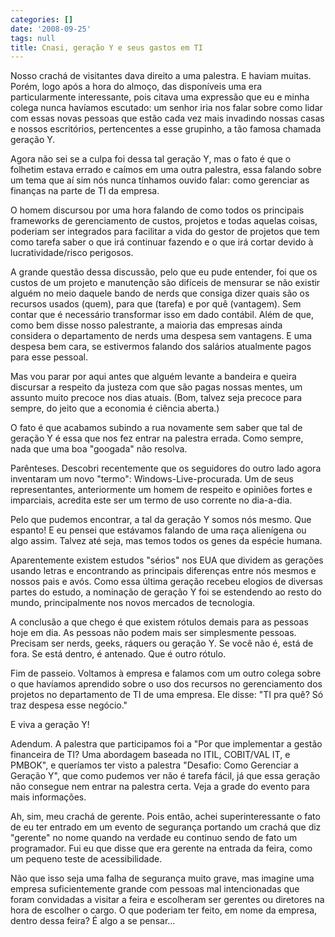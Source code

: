 ```yaml
---
categories: []
date: '2008-09-25'
tags: null
title: Cnasi, geração Y e seus gastos em TI
---
```


Nosso crachá de visitantes dava direito a uma palestra. E haviam muitas. Porém, logo após a hora do almoço, das disponíveis uma era particularmente interessante, pois citava uma expressão que eu e minha colega nunca havíamos escutado: um senhor iria nos falar sobre como lidar com essas novas pessoas que estão cada vez mais invadindo nossas casas e nossos escritórios, pertencentes a esse grupinho, a tão famosa chamada geração Y.

Agora não sei se a culpa foi dessa tal geração Y, mas o fato é que o folhetim estava errado e caímos em uma outra palestra, essa falando sobre um tema que aí sim nós nunca tínhamos ouvido falar: como gerenciar as finanças na parte de TI da empresa.

O homem discursou por uma hora falando de como todos os principais frameworks de gerenciamento de custos, projetos e todas aquelas coisas, poderiam ser integrados para facilitar a vida do gestor de projetos que tem como tarefa saber o que irá continuar fazendo e o que irá cortar devido à lucratividade/risco perigosos.

A grande questão dessa discussão, pelo que eu pude entender, foi que os custos de um projeto e manutenção são difíceis de mensurar se não existir alguém no meio daquele bando de nerds que consiga dizer quais são os recursos usados (quem), para que (tarefa) e por quê (vantagem). Sem contar que é necessário transformar isso em dado contábil. Além de que, como bem disse nosso palestrante, a maioria das empresas ainda considera o departamento de nerds uma despesa sem vantagens. E uma despesa bem cara, se estivermos falando dos salários atualmente pagos para esse pessoal.

Mas vou parar por aqui antes que alguém levante a bandeira e queira discursar a respeito da justeza com que são pagas nossas mentes, um assunto muito precoce nos dias atuais. (Bom, talvez seja precoce para sempre, do jeito que a economia é ciência aberta.)

O fato é que acabamos subindo a rua novamente sem saber que tal de geração Y é essa que nos fez entrar na palestra errada. Como sempre, nada que uma boa "googada" não resolva.

Parênteses. Descobri recentemente que os seguidores do outro lado agora inventaram um novo "termo": Windows-Live-procurada. Um de seus representantes, anteriormente um homem de respeito e opiniões fortes e imparciais, acredita este ser um termo de uso corrente no dia-a-dia. 

Pelo que pudemos encontrar, a tal da geração Y somos nós mesmo. Que espanto! E eu pensei que estávamos falando de uma raça alienígena ou algo assim. Talvez até seja, mas temos todos os genes da espécie humana.

Aparentemente existem estudos "sérios" nos EUA que dividem as gerações usando letras e encontrando as principais diferenças entre nós mesmos e nossos pais e avós. Como essa última geração recebeu elogios de diversas partes do estudo, a nominação de geração Y foi se estendendo ao resto do mundo, principalmente nos novos mercados de tecnologia.

A conclusão a que chego é que existem rótulos demais para as pessoas hoje em dia. As pessoas não podem mais ser simplesmente pessoas. Precisam ser nerds, geeks, ráquers ou geração Y. Se você não é, está de fora. Se está dentro, é antenado. Que é outro rótulo.

Fim de passeio. Voltamos à empresa e falamos com um outro colega sobre o que havíamos aprendido sobre o uso dos recursos no gerenciamento dos projetos no departamento de TI de uma empresa. Ele disse: "TI pra quê? Só traz despesa esse negócio."

E viva a geração Y!

Adendum. A palestra que participamos foi a "Por que implementar a gestão financeira de TI? Uma abordagem baseada no ITIL, COBIT/VAL IT, e PMBOK", e queríamos ter visto a palestra "Desafio: Como Gerenciar a Geração Y", que como pudemos ver não é tarefa fácil, já que essa geração não consegue nem entrar na palestra certa. Veja a grade do evento para mais informações.

Ah, sim, meu crachá de gerente. Pois então, achei superinteressante o fato de eu ter entrado em um evento de segurança portando um crachá que diz "gerente" no nome quando na verdade eu continuo sendo de fato um programador. Fui eu que disse que era gerente na entrada da feira, como um pequeno teste de acessibilidade.

Não que isso seja uma falha de segurança muito grave, mas imagine uma empresa suficientemente grande com pessoas mal intencionadas que foram convidadas a visitar a feira e escolheram ser gerentes ou diretores na hora de escolher o cargo. O que poderiam ter feito, em nome da empresa, dentro dessa feira? É algo a se pensar...